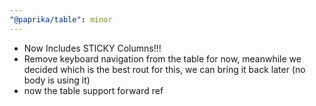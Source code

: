 ```yaml
---
"@paprika/table": minor
---
```


- Now Includes STICKY Columns!!!
- Remove keyboard navigation from the table for now, meanwhile we decided which is the best rout for this, we can bring it back later (no body is using it)
- now the table support forward ref
